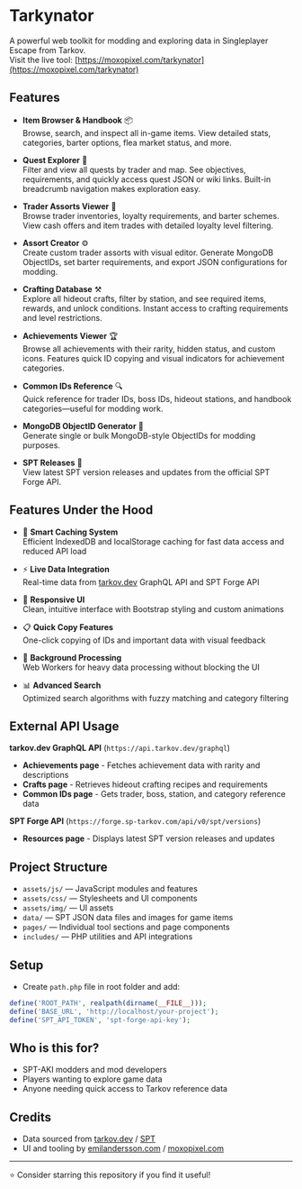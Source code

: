 # Tarkynator

A powerful web toolkit for modding and exploring data in Singleplayer Escape from Tarkov.  
Visit the live tool: [https://moxopixel.com/tarkynator](https://moxopixel.com/tarkynator)

## Features

- **Item Browser & Handbook** 📦  
  Browse, search, and inspect all in-game items. View detailed stats, categories, barter options, flea market status, and more.

- **Quest Explorer** 📜  
  Filter and view all quests by trader and map. See objectives, requirements, and quickly access quest JSON or wiki links. Built-in breadcrumb navigation makes exploration easy.

- **Trader Assorts Viewer** 🛒  
  Browse trader inventories, loyalty requirements, and barter schemes. View cash offers and item trades with detailed loyalty level filtering.

- **Assort Creator** ⚙️  
  Create custom trader assorts with visual editor. Generate MongoDB ObjectIDs, set barter requirements, and export JSON configurations for modding.

- **Crafting Database** ⚒️  
  Explore all hideout crafts, filter by station, and see required items, rewards, and unlock conditions. Instant access to crafting requirements and level restrictions.

- **Achievements Viewer** 🏆  
  Browse all achievements with their rarity, hidden status, and custom icons. Features quick ID copying and visual indicators for achievement categories.

- **Common IDs Reference** 🔍  
  Quick reference for trader IDs, boss IDs, hideout stations, and handbook categories—useful for modding work.

- **MongoDB ObjectID Generator** 🔧  
  Generate single or bulk MongoDB-style ObjectIDs for modding purposes.

- **SPT Releases** 🚀  
  View latest SPT version releases and updates from the official SPT Forge API.

## Features Under the Hood

- 🚀 **Smart Caching System**  
  Efficient IndexedDB and localStorage caching for fast data access and reduced API load

- ⚡ **Live Data Integration**  
  Real-time data from [tarkov.dev](https://tarkov.dev/) GraphQL API and SPT Forge API

- 🎨 **Responsive UI**  
  Clean, intuitive interface with Bootstrap styling and custom animations

- 📋 **Quick Copy Features**  
  One-click copying of IDs and important data with visual feedback

- 🔄 **Background Processing**  
  Web Workers for heavy data processing without blocking the UI

- 📊 **Advanced Search**  
  Optimized search algorithms with fuzzy matching and category filtering

## External API Usage

**tarkov.dev GraphQL API** (`https://api.tarkov.dev/graphql`)
- **Achievements page** - Fetches achievement data with rarity and descriptions
- **Crafts page** - Retrieves hideout crafting recipes and requirements  
- **Common IDs page** - Gets trader, boss, station, and category reference data

**SPT Forge API** (`https://forge.sp-tarkov.com/api/v0/spt/versions`)
- **Resources page** - Displays latest SPT version releases and updates

## Project Structure

- `assets/js/` — JavaScript modules and features
- `assets/css/` — Stylesheets and UI components
- `assets/img/` — UI assets
- `data/` — SPT JSON data files and images for game items
- `pages/` — Individual tool sections and page components
- `includes/` — PHP utilities and API integrations

## Setup

- Create `path.php` file in root folder and add:

```php
define('ROOT_PATH', realpath(dirname(__FILE__)));
define('BASE_URL', 'http://localhost/your-project');
define('SPT_API_TOKEN', 'spt-forge-api-key');
```

## Who is this for?

- SPT-AKI modders and mod developers
- Players wanting to explore game data
- Anyone needing quick access to Tarkov reference data

## Credits

- Data sourced from [tarkov.dev](https://tarkov.dev/) / [SPT](https://github.com/sp-tarkov) 
- UI and tooling by [emilandersson.com](https://emilandersson.com/) / [moxopixel.com](https://moxopixel.com/)

---

⭐ Consider starring this repository if you find it useful!